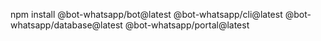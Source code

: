 <!-- Actualizar el chatBot: -->
npm install @bot-whatsapp/bot@latest @bot-whatsapp/cli@latest @bot-whatsapp/database@latest @bot-whatsapp/portal@latest
